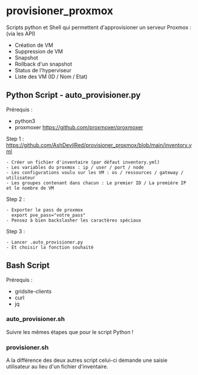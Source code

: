 # provisioner_proxmox
Scripts python et Shell qui permettent d'approvisioner un serveur Proxmox : (via les API)
- Création de VM
- Suppression de VM
- Snapshot
- Rollback d'un snapshot
- Status de l'hyperviseur
- Liste des VM (ID / Nom / Etat)

## Python Script - auto_provisioner.py
Prérequis : 
- python3
- proxmoxer https://github.com/proxmoxer/proxmoxer

Step 1 : https://github.com/AshDevilRed/provisioner_proxmox/blob/main/inventory.yml
```
- Créer un fichier d'inventaire (par défaut inventory.yml)
- Les variables du proxmox : ip / user / port / node 
- Les configurations voulu sur les VM : os / ressources / gateway / utilisateur
- Les groupes contenant dans chacun : Le premier ID / La première IP et le nombre de VM
```

Step 2 :
```
- Exporter le pass de proxmox
  export pve_pass="votre_pass"
- Pensez à bien backslasher les caractères spéciaux
```

Step 3 :
```
- Lancer .auto_provisioner.py
- Et choisir la fonction souhaité
```

## Bash Script 
Prérequis : 
- gridsite-clients
- curl
- jq


### auto_provisioner.sh

Suivre les mêmes étapes que pour le script Python !

### provisioner.sh

A la différence des deux autres script celui-ci demande une saisie utilisateur au lieu d'un fichier d'inventaire.


